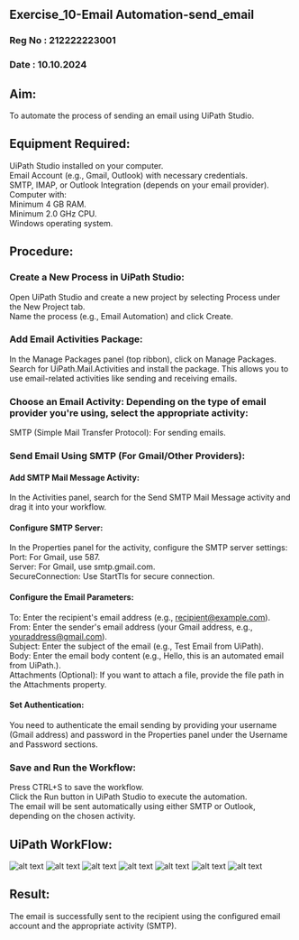 ## Exercise_10-Email Automation-send_email
### Reg No : 212222223001

### Date : 10.10.2024

## Aim:

To automate the process of sending an email using UiPath Studio.

## Equipment Required:

UiPath Studio installed on your computer.<br>
Email Account (e.g., Gmail, Outlook) with necessary credentials.<br>
SMTP, IMAP, or Outlook Integration (depends on your email provider).<br>
Computer with:<br>
Minimum 4 GB RAM.<br>
Minimum 2.0 GHz CPU.<br>
Windows operating system.

## Procedure:

### Create a New Process in UiPath Studio:

Open UiPath Studio and create a new project by selecting Process under the New Project tab.<br>
Name the process (e.g., Email Automation) and click Create.

### Add Email Activities Package:

In the Manage Packages panel (top ribbon), click on Manage Packages.<br>
Search for UiPath.Mail.Activities and install the package. This allows you to use email-related activities like sending and receiving emails.

### Choose an Email Activity: Depending on the type of email provider you're using, select the appropriate activity:

SMTP (Simple Mail Transfer Protocol): For sending emails.

### Send Email Using SMTP (For Gmail/Other Providers):

#### Add SMTP Mail Message Activity:

In the Activities panel, search for the Send SMTP Mail Message activity and drag it into your workflow.

#### Configure SMTP Server:

In the Properties panel for the activity, configure the SMTP server settings:<br>
Port: For Gmail, use 587.<br>
Server: For Gmail, use smtp.gmail.com.<br>
SecureConnection: Use StartTls for secure connection.<br>

#### Configure the Email Parameters:

To: Enter the recipient's email address (e.g., recipient@example.com).<br>
From: Enter the sender's email address (your Gmail address, e.g., youraddress@gmail.com).<br>
Subject: Enter the subject of the email (e.g., Test Email from UiPath).<br>
Body: Enter the email body content (e.g., Hello, this is an automated email from UiPath.).<br>
Attachments (Optional): If you want to attach a file, provide the file path in the Attachments property.

#### Set Authentication:

You need to authenticate the email sending by providing your username (Gmail address) and password in the Properties panel under the Username and Password sections.

### Save and Run the Workflow:

Press CTRL+S to save the workflow.<br>
Click the Run button in UiPath Studio to execute the automation.<br>
The email will be sent automatically using either SMTP or Outlook, depending on the chosen activity.<br>

## UiPath WorkFlow:

![alt text](<img/Screenshot 2024-09-27 192351.png>)
![alt text](<img/Screenshot 2024-09-27 192410.png>)
![alt text](<img/Screenshot 2024-09-27 205823.png>)
![alt text](<img/Screenshot 2024-09-27 205849.png>)
![alt text](<WhatsApp Image 2024-10-10 at 10.38.20_07ec2181 (1)_page-0001.jpg>)
![alt text](<img/Screenshot 2024-09-27 205933.png>)
![alt text](<img/Screenshot 2024-09-27 205733.png>)

## Result:

The email is successfully sent to the recipient using the configured email account and the appropriate activity (SMTP).
